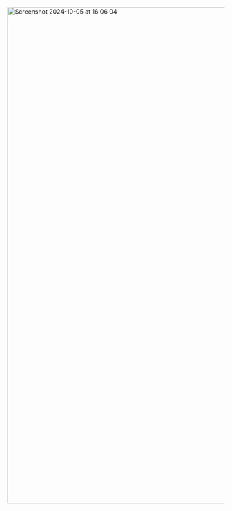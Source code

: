 <img width="1152" alt="Screenshot 2024-10-05 at 16 06 04" src="https://github.com/user-attachments/assets/1a506289-210a-4b7d-9967-af99ab4239c6">
